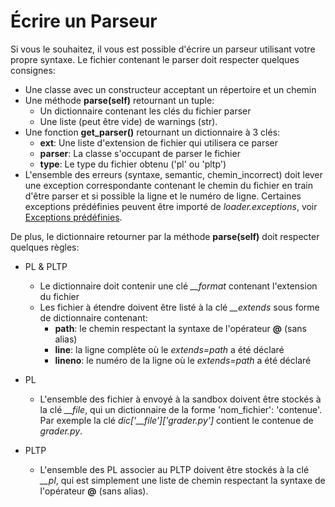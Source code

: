 # Écrire un Parseur

Si vous le souhaitez, il vous est possible d'écrire un parseur utilisant votre propre syntaxe.
Le fichier contenant le parser doit respecter quelques consignes:

* Une classe avec un constructeur acceptant un répertoire et un chemin
* Une méthode **parse(self)** retournant un tuple:
    * Un dictionnaire contenant les clés du fichier parser
    * Une liste (peut être vide) de warnings (str).
* Une fonction **get_parser()** retournant un dictionnaire à 3 clés:
    * __ext__: Une liste d'extension de fichier qui utilisera ce parser
    * __parser__: La classe s'occupant de parser le fichier
    * __type__: Le type du fichier obtenu ('pl' ou 'pltp')
* L'ensemble des erreurs (syntaxe, semantic, chemin_incorrect) doit lever une exception correspondante contenant le chemin du fichier en train d'être parser et si possible la ligne et le numéro de ligne. Certaines exceptions prédéfinies peuvent être importé de *loader.exceptions*, voir [Exceptions prédéfinies](./parser_exception/).

De plus, le dictionnaire retourner par la méthode **parse(self)** doit respecter quelques règles:

* PL & PLTP
    * Le dictionnaire doit contenir une clé *__format* contenant l'extension du fichier
    * Les fichier à étendre doivent être listé à la clé *__extends* sous forme de dictionnaire contenant:
        * __path__: le chemin respectant la syntaxe de l'opérateur **@** (sans alias)
        * __line__: la ligne complète où le *extends=path* a été déclaré
        * __lineno__: le numéro de la ligne où le *extends=path* a été déclaré

* PL
    * L'ensemble des fichier à envoyé à la sandbox doivent être stockés à la clé *\_\_file*, qui un dictionnaire de la forme 'nom_fichier': 'contenue'. Par exemple la clé *dic['\_\_file']['grader.py']* contient le contenue de *grader.py*.

* PLTP
    * L'ensemble des PL associer au PLTP doivent être stockés à la clé *__pl*, qui est simplement une liste de chemin respectant la syntaxe de l'opérateur **@** (sans alias).
